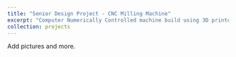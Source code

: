 ```yaml
---
title: "Senior Design Project - CNC Milling Machine"
excerpt: "Computer Numerically Controlled machine build using 3D printed parts that can carve wood and aluminum<br/><img src='/images/bike-alert.png'>"
collection: projects
---
```


Add pictures and more.

